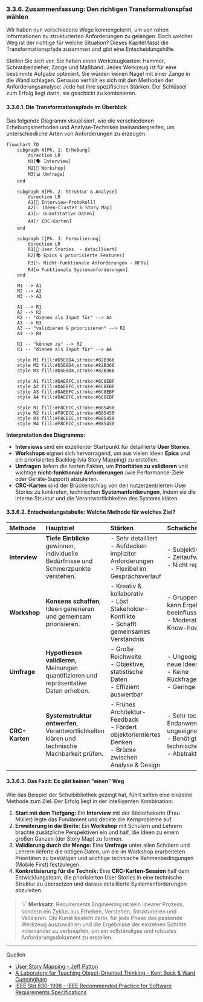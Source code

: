 ### 3.3.6. Zusammenfassung: Den richtigen Transformationspfad wählen

Wir haben nun verschiedene Wege kennengelernt, um von rohen Informationen zu strukturierten Anforderungen zu gelangen. Doch welcher Weg ist der richtige für welche Situation? Dieses Kapitel fasst die Transformationspfade zusammen und gibt eine Entscheidungshilfe.

Stellen Sie sich vor, Sie haben einen Werkzeugkasten: Hammer, Schraubenzieher, Zange und Maßband. Jedes Werkzeug ist für eine bestimmte Aufgabe optimiert. Sie würden keinen Nagel mit einer Zange in die Wand schlagen. Genauso verhält es sich mit den Methoden der Anforderungsanalyse: Jede hat ihre spezifischen Stärken. Der Schlüssel zum Erfolg liegt darin, sie geschickt zu kombinieren.

#### 3.3.6.1. Die Transformationspfade im Überblick

Das folgende Diagramm visualisiert, wie die verschiedenen Erhebungsmethoden und Analyse-Techniken ineinandergreifen, um unterschiedliche Arten von Anforderungen zu erzeugen.

```mermaid
flowchart TD
    subgraph A[Ph. 1: Erhebung]
        direction LR
        M1[🗣️ Interview]
        M2[🤝 Workshop]
        M3[📊 Umfrage]
    end

    subgraph B[Ph. 2: Struktur & Analyse]
        direction LR
        A1[📝 Interview-Protokoll]
        A2[💡 Ideen-Cluster & Story Map]
        A3[📈 Quantitative Daten]
        A4[🃏 CRC-Karten]
    end

    subgraph C[Ph. 3: Formulierung]
        direction LR
        R1[👤 User Stories  - detailliert]
        R2[📚 Epics & priorisierte Features]
        R3[📉 Nicht-funktionale Anforderungen - NFRs]
        R4[⚙️ Funktionale Systemanforderungen]
    end

    M1 --> A1
    M2 --> A2
    M3 --> A3

    A1 --> R1
    A2 --> R2
    R2 -- "dienen als Input für" --> A4
    A3 --> R3
    A3 -- "validieren & priorisieren" --> R2
    A4 --> R4

    R1 -- "können zu" --> R2
    R1 -- "dienen als Input für" --> A4

    style M1 fill:#D5E8D4,stroke:#82B366
    style M2 fill:#D5E8D4,stroke:#82B366
    style M3 fill:#D5E8D4,stroke:#82B366

    style A1 fill:#DAE8FC,stroke:#6C8EBF
    style A2 fill:#DAE8FC,stroke:#6C8EBF
    style A3 fill:#DAE8FC,stroke:#6C8EBF
    style A4 fill:#DAE8FC,stroke:#6C8EBF

    style R1 fill:#F8CECC,stroke:#B85450
    style R2 fill:#F8CECC,stroke:#B85450
    style R3 fill:#F8CECC,stroke:#B85450
    style R4 fill:#F8CECC,stroke:#B85450
```

**Interpretation des Diagramms:**
-   **Interviews** sind ein exzellenter Startpunkt für detaillierte **User Stories**.
-   **Workshops** eignen sich hervorragend, um aus vielen Ideen **Epics** und ein priorisiertes Backlog (via Story Mapping) zu erstellen.
-   **Umfragen** liefern die harten Fakten, um **Prioritäten zu validieren** und wichtige **nicht-funktionale Anforderungen** (wie Performance-Ziele oder Geräte-Support) abzuleiten.
-   **CRC-Karten** sind der Brückenschlag von den nutzerzentrierten User Stories zu konkreten, technischen **Systemanforderungen**, indem sie die interne Struktur und die Verantwortlichkeiten des Systems klären.

#### 3.3.6.2. Entscheidungstabelle: Welche Methode für welches Ziel?

| Methode | Hauptziel | Stärken | Schwächen | Typisches Ergebnis |
| :--- | :--- | :--- | :--- | :--- |
| **Interview** | **Tiefe Einblicke** gewinnen, individuelle Bedürfnisse und Schmerzpunkte verstehen. | - Sehr detailliert<br>- Aufdecken impliziter Anforderungen<br>- Flexibel im Gesprächsverlauf | - Subjektiv<br>- Zeitaufwendig<br>- Nicht repräsentativ | Detaillierte User Stories, Personas, Szenarien |
| **Workshop** | **Konsens schaffen**, Ideen generieren und gemeinsam priorisieren. | - Kreativ & kollaborativ<br>- Löst Stakeholder-Konflikte<br>- Schafft gemeinsames Verständnis | - Gruppendynamik kann Ergebnis beeinflussen<br>- Moderations-Know-how nötig | Epics, Story Map, priorisiertes Backlog |
| **Umfrage** | **Hypothesen validieren**, Meinungen quantifizieren und repräsentative Daten erheben. | - Große Reichweite<br>- Objektive, statistische Daten<br>- Effizient auswertbar | - Ungeeignet für neue Ideen<br>- Keine Rückfragemöglichkeit<br>- Geringe Detailtiefe | Priorisierte Feature-Listen, NFRs, quantitative Belege |
| **CRC-Karten** | **Systemstruktur entwerfen**, Verantwortlichkeiten klären und technische Machbarkeit prüfen. | - Frühes Architektur-Feedback<br>- Fördert objektorientiertes Denken<br>- Brücke zwischen Analyse & Design | - Sehr technisch, für Endanwender ungeeignet<br>- Benötigt technisches Team<br>- Abstrakt | Detaillierte Systemanforderungen, Klassendiagramm-Skizzen |

#### 3.3.6.3. Das Fazit: Es gibt keinen "einen" Weg

Wie das Beispiel der Schulbibliothek gezeigt hat, führt selten eine einzelne Methode zum Ziel. Der Erfolg liegt in der intelligenten Kombination:

1.  **Start mit dem Tiefgang:** Ein **Interview** mit der Bibliothekarin (Frau Müller) legte das Fundament und deckte die Kernprobleme auf.
2.  **Erweiterung in die Breite:** Ein **Workshop** mit Schülern und Lehrern brachte zusätzliche Perspektiven ein und half, die Ideen zu einem großen Ganzen (der Story Map) zu formen.
3.  **Validierung durch die Menge:** Eine **Umfrage** unter allen Schülern und Lehrern lieferte die nötigen Daten, um die im Workshop erarbeiteten Prioritäten zu bestätigen und wichtige technische Rahmenbedingungen (Mobile First) festzulegen.
4.  **Konkretisierung für die Technik:** Eine **CRC-Karten-Session** half dem Entwicklungsteam, die priorisierten User Stories in eine technische Struktur zu übersetzen und daraus detaillierte Systemanforderungen abzuleiten.

> <span style="font-size: 1.5em">:bulb:</span> **Merksatz:** Requirements Engineering ist kein linearer Prozess, sondern ein Zyklus aus Erheben, Verstehen, Strukturieren und Validieren. Die Kunst besteht darin, für jede Phase das passende Werkzeug auszuwählen und die Ergebnisse der einzelnen Schritte miteinander zu verknüpfen, um ein vollständiges und robustes Anforderungsdokument zu erstellen.

***
Quellen

- [User Story Mapping - Jeff Patton](https://www.jpattonassociates.com/user-story-mapping/)
- [A Laboratory for Teaching Object-Oriented Thinking - Kent Beck & Ward Cunningham](http://c2.com/doc/oopsla89/paper.html)
- [IEEE Std 830-1998 - IEEE Recommended Practice for Software Requirements Specifications](https://standards.ieee.org/ieee/830/1222/)